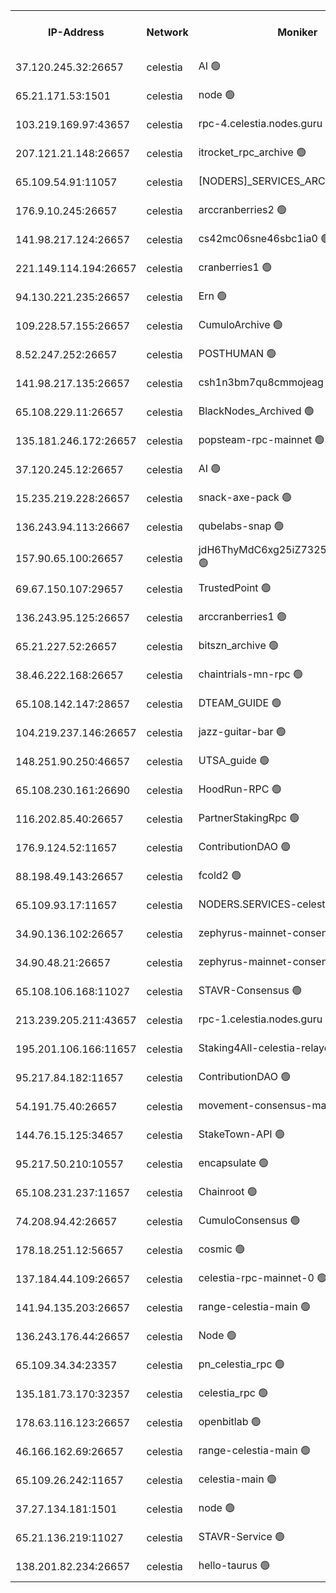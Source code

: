 


<table><tr><th>IP-Address</th><th>Network</th><th>Moniker</th><th>Latest Block Height</th><th>Earliest Block Height</th><th>Catching Up</th><th>Tx Index</th><th>Voting Power</th><th>Version</th><th>Scan Time</th></tr><tr><td>37.120.245.32:26657</td><td>celestia</td><td>AI 🟢</td><td>4447023</td><td>1</td><td>False</td><td>off</td><td>0</td><td>3.3.1</td><td>2025-03-14T07:01:11.038613912UTC</td></tr><tr><td>65.21.171.53:1501</td><td>celestia</td><td>node 🟢</td><td>4447024</td><td>1</td><td>False</td><td>on</td><td>0</td><td>3.4.0</td><td>2025-03-14T07:01:11.489936556UTC</td></tr><tr><td>103.219.169.97:43657</td><td>celestia</td><td>rpc-4.celestia.nodes.guru 🟢</td><td>4447027</td><td>1</td><td>False</td><td>on</td><td>0</td><td>3.4.0</td><td>2025-03-14T07:01:27.293237269UTC</td></tr><tr><td>207.121.21.148:26657</td><td>celestia</td><td>itrocket_rpc_archive 🟢</td><td>4447028</td><td>1</td><td>False</td><td>on</td><td>0</td><td>3.4.0</td><td>2025-03-14T07:01:37.110242051UTC</td></tr><tr><td>65.109.54.91:11057</td><td>celestia</td><td>[NODERS]_SERVICES_ARCHIVE 🟢</td><td>4435740</td><td>1</td><td>False</td><td>on</td><td>0</td><td>3.3.1</td><td>2025-03-14T07:02:10.851921191UTC</td></tr><tr><td>176.9.10.245:26657</td><td>celestia</td><td>arccranberries2 🟢</td><td>4447038</td><td>1</td><td>False</td><td>on</td><td>0</td><td>3.4.0</td><td>2025-03-14T07:02:27.531517498UTC</td></tr><tr><td>141.98.217.124:26657</td><td>celestia</td><td>cs42mc06sne46sbc1ia0 🟢</td><td>4447039</td><td>1</td><td>False</td><td>on</td><td>0</td><td>3.4.0</td><td>2025-03-14T07:02:30.421934386UTC</td></tr><tr><td>221.149.114.194:26657</td><td>celestia</td><td>cranberries1 🟢</td><td>4447043</td><td>1</td><td>False</td><td>on</td><td>0</td><td>3.4.0</td><td>2025-03-14T07:02:54.528810780UTC</td></tr><tr><td>94.130.221.235:26657</td><td>celestia</td><td>Ern 🟢</td><td>4447049</td><td>1</td><td>False</td><td>on</td><td>0</td><td>3.4.0</td><td>2025-03-14T07:03:22.159557026UTC</td></tr><tr><td>109.228.57.155:26657</td><td>celestia</td><td>CumuloArchive 🟢</td><td>4447050</td><td>1</td><td>False</td><td>on</td><td>0</td><td>3.4.0</td><td>2025-03-14T07:03:30.664829167UTC</td></tr><tr><td>8.52.247.252:26657</td><td>celestia</td><td>POSTHUMAN 🟢</td><td>4447052</td><td>1</td><td>False</td><td>on</td><td>0</td><td>3.4.0</td><td>2025-03-14T07:03:39.737203845UTC</td></tr><tr><td>141.98.217.135:26657</td><td>celestia</td><td>csh1n3bm7qu8cmmojeag 🟢</td><td>4447052</td><td>1</td><td>False</td><td>on</td><td>0</td><td>3.4.0</td><td>2025-03-14T07:03:40.475573648UTC</td></tr><tr><td>65.108.229.11:26657</td><td>celestia</td><td>BlackNodes_Archived 🟢</td><td>4447053</td><td>1</td><td>False</td><td>on</td><td>0</td><td>3.3.1</td><td>2025-03-14T07:03:44.967352360UTC</td></tr><tr><td>135.181.246.172:26657</td><td>celestia</td><td>popsteam-rpc-mainnet 🟢</td><td>4447060</td><td>1</td><td>False</td><td>on</td><td>0</td><td>3.4.0</td><td>2025-03-14T07:04:20.958255348UTC</td></tr><tr><td>37.120.245.12:26657</td><td>celestia</td><td>AI 🟢</td><td>4447062</td><td>1</td><td>False</td><td>off</td><td>0</td><td>3.3.1</td><td>2025-03-14T07:04:29.499972153UTC</td></tr><tr><td>15.235.219.228:26657</td><td>celestia</td><td>snack-axe-pack 🟢</td><td>4447071</td><td>1</td><td>False</td><td>off</td><td>0</td><td>3.1.1</td><td>2025-03-14T07:05:18.485310050UTC</td></tr><tr><td>136.243.94.113:26667</td><td>celestia</td><td>qubelabs-snap 🟢</td><td>4447078</td><td>1</td><td>False</td><td>on</td><td>0</td><td>3.4.0</td><td>2025-03-14T07:05:52.259934621UTC</td></tr><tr><td>157.90.65.100:26657</td><td>celestia</td><td>jdH6ThyMdC6xg25iZ7325GZa2Se4y7SX 🟢</td><td>4447080</td><td>1</td><td>False</td><td>on</td><td>0</td><td>3.4.0</td><td>2025-03-14T07:06:00.744212513UTC</td></tr><tr><td>69.67.150.107:29657</td><td>celestia</td><td>TrustedPoint 🟢</td><td>4447081</td><td>1</td><td>False</td><td>on</td><td>0</td><td>3.2.0</td><td>2025-03-14T07:06:07.668600112UTC</td></tr><tr><td>136.243.95.125:26657</td><td>celestia</td><td>arccranberries1 🟢</td><td>4447088</td><td>1</td><td>False</td><td>on</td><td>0</td><td>3.4.0</td><td>2025-03-14T07:06:43.220811263UTC</td></tr><tr><td>65.21.227.52:26657</td><td>celestia</td><td>bitszn_archive 🟢</td><td>4447090</td><td>1</td><td>False</td><td>on</td><td>0</td><td>3.3.1</td><td>2025-03-14T07:06:52.102897585UTC</td></tr><tr><td>38.46.222.168:26657</td><td>celestia</td><td>chaintrials-mn-rpc 🟢</td><td>4447090</td><td>1</td><td>False</td><td>on</td><td>0</td><td>3.4.0</td><td>2025-03-14T07:06:52.910964482UTC</td></tr><tr><td>65.108.142.147:28657</td><td>celestia</td><td>DTEAM_GUIDE 🟢</td><td>4447098</td><td>1</td><td>False</td><td>on</td><td>0</td><td>3.4.0</td><td>2025-03-14T07:07:33.060136089UTC</td></tr><tr><td>104.219.237.146:26657</td><td>celestia</td><td>jazz-guitar-bar 🟢</td><td>4447100</td><td>1</td><td>False</td><td>off</td><td>0</td><td>3.1.1</td><td>2025-03-14T07:07:42.810453471UTC</td></tr><tr><td>148.251.90.250:46657</td><td>celestia</td><td>UTSA_guide 🟢</td><td>4447111</td><td>1</td><td>False</td><td>on</td><td>0</td><td>3.4.0</td><td>2025-03-14T07:08:41.938089093UTC</td></tr><tr><td>65.108.230.161:26690</td><td>celestia</td><td>HoodRun-RPC 🟢</td><td>2371494</td><td>1537165</td><td>False</td><td>off</td><td>0</td><td>1.9.0</td><td>2025-03-14T07:07:40.046906363UTC</td></tr><tr><td>116.202.85.40:26657</td><td>celestia</td><td>PartnerStakingRpc 🟢</td><td>2371494</td><td>1588231</td><td>False</td><td>on</td><td>0</td><td>1.9.0</td><td>2025-03-14T07:01:24.026551018UTC</td></tr><tr><td>176.9.124.52:11657</td><td>celestia</td><td>ContributionDAO 🟢</td><td>4447089</td><td>2419178</td><td>False</td><td>on</td><td>0</td><td>3.3.1</td><td>2025-03-14T07:06:49.612378687UTC</td></tr><tr><td>88.198.49.143:26657</td><td>celestia</td><td>fcold2 🟢</td><td>4447064</td><td>3174774</td><td>False</td><td>on</td><td>0</td><td>3.4.0</td><td>2025-03-14T07:04:40.191947284UTC</td></tr><tr><td>65.109.93.17:11657</td><td>celestia</td><td>NODERS.SERVICES-celestia 🟢</td><td>4447067</td><td>3188251</td><td>False</td><td>on</td><td>0</td><td>3.4.0</td><td>2025-03-14T07:04:54.918348636UTC</td></tr><tr><td>34.90.136.102:26657</td><td>celestia</td><td>zephyrus-mainnet-consensus-2 🟢</td><td>4447066</td><td>3732001</td><td>False</td><td>on</td><td>0</td><td>3.3.1</td><td>2025-03-14T07:04:53.573941104UTC</td></tr><tr><td>34.90.48.21:26657</td><td>celestia</td><td>zephyrus-mainnet-consensus-2 🟢</td><td>4447056</td><td>3733501</td><td>False</td><td>on</td><td>0</td><td>3.3.1</td><td>2025-03-14T07:03:59.613344587UTC</td></tr><tr><td>65.108.106.168:11027</td><td>celestia</td><td>STAVR-Consensus 🟢</td><td>4447044</td><td>3831001</td><td>False</td><td>on</td><td>0</td><td>3.4.0</td><td>2025-03-14T07:02:57.011102329UTC</td></tr><tr><td>213.239.205.211:43657</td><td>celestia</td><td>rpc-1.celestia.nodes.guru 🟢</td><td>4447066</td><td>3897823</td><td>False</td><td>on</td><td>0</td><td>3.4.0</td><td>2025-03-14T07:04:50.930840543UTC</td></tr><tr><td>195.201.106.166:11657</td><td>celestia</td><td>Staking4All-celestia-relayer 🟢</td><td>4447109</td><td>4051450</td><td>False</td><td>off</td><td>0</td><td>3.0.2</td><td>2025-03-14T07:08:31.424702059UTC</td></tr><tr><td>95.217.84.182:11657</td><td>celestia</td><td>ContributionDAO 🟢</td><td>4447093</td><td>4183965</td><td>False</td><td>off</td><td>0</td><td>3.3.1</td><td>2025-03-14T07:07:09.667863301UTC</td></tr><tr><td>54.191.75.40:26657</td><td>celestia</td><td>movement-consensus-mainnet 🟢</td><td>4447106</td><td>4194001</td><td>False</td><td>off</td><td>0</td><td>3.3.1</td><td>2025-03-14T07:08:16.481571908UTC</td></tr><tr><td>144.76.15.125:34657</td><td>celestia</td><td>StakeTown-API 🟢</td><td>4447031</td><td>4246335</td><td>False</td><td>on</td><td>0</td><td>3.4.0</td><td>2025-03-14T07:01:51.664380541UTC</td></tr><tr><td>95.217.50.210:10557</td><td>celestia</td><td>encapsulate 🟢</td><td>4447046</td><td>4274001</td><td>False</td><td>off</td><td>0</td><td>3.3.1</td><td>2025-03-14T07:03:09.065349894UTC</td></tr><tr><td>65.108.231.237:11657</td><td>celestia</td><td>Chainroot 🟢</td><td>4447038</td><td>4277078</td><td>False</td><td>on</td><td>0</td><td>3.2.0</td><td>2025-03-14T07:02:27.966392392UTC</td></tr><tr><td>74.208.94.42:26657</td><td>celestia</td><td>CumuloConsensus 🟢</td><td>4447044</td><td>4279001</td><td>False</td><td>on</td><td>0</td><td>3.4.0</td><td>2025-03-14T07:02:57.844782051UTC</td></tr><tr><td>178.18.251.12:56657</td><td>celestia</td><td>cosmic 🟢</td><td>4447052</td><td>4286104</td><td>False</td><td>on</td><td>0</td><td>3.3.1</td><td>2025-03-14T07:03:40.088122791UTC</td></tr><tr><td>137.184.44.109:26657</td><td>celestia</td><td>celestia-rpc-mainnet-0 🟢</td><td>4447067</td><td>4306938</td><td>False</td><td>on</td><td>0</td><td>3.4.0</td><td>2025-03-14T07:04:54.512576688UTC</td></tr><tr><td>141.94.135.203:26657</td><td>celestia</td><td>range-celestia-main 🟢</td><td>4324451</td><td>4322080</td><td>False</td><td>off</td><td>0</td><td>3.4.0</td><td>2025-03-14T07:01:26.393066216UTC</td></tr><tr><td>136.243.176.44:26657</td><td>celestia</td><td>Node 🟢</td><td>4447045</td><td>4325001</td><td>False</td><td>on</td><td>0</td><td>3.4.0</td><td>2025-03-14T07:03:04.372555338UTC</td></tr><tr><td>65.109.34.34:23357</td><td>celestia</td><td>pn_celestia_rpc 🟢</td><td>4447060</td><td>4326099</td><td>False</td><td>on</td><td>0</td><td>3.4.0</td><td>2025-03-14T07:04:20.555589332UTC</td></tr><tr><td>135.181.73.170:32357</td><td>celestia</td><td>celestia_rpc 🟢</td><td>4447098</td><td>4326137</td><td>False</td><td>on</td><td>0</td><td>3.4.0</td><td>2025-03-14T07:07:35.512595370UTC</td></tr><tr><td>178.63.116.123:26657</td><td>celestia</td><td>openbitlab 🟢</td><td>4447028</td><td>4400049</td><td>False</td><td>on</td><td>0</td><td>3.4.0</td><td>2025-03-14T07:01:32.206981914UTC</td></tr><tr><td>46.166.162.69:26657</td><td>celestia</td><td>range-celestia-main 🟢</td><td>4436051</td><td>4416569</td><td>False</td><td>off</td><td>0</td><td>3.3.1</td><td>2025-03-14T07:01:29.738044588UTC</td></tr><tr><td>65.109.26.242:11657</td><td>celestia</td><td>celestia-main 🟢</td><td>4447075</td><td>4433370</td><td>False</td><td>on</td><td>0</td><td>3.4.0</td><td>2025-03-14T07:05:37.705989590UTC</td></tr><tr><td>37.27.134.181:1501</td><td>celestia</td><td>node 🟢</td><td>4447047</td><td>4436837</td><td>False</td><td>off</td><td>0</td><td>3.0.2</td><td>2025-03-14T07:03:15.633581927UTC</td></tr><tr><td>65.21.136.219:11027</td><td>celestia</td><td>STAVR-Service 🟢</td><td>4445817</td><td>4444001</td><td>False</td><td>on</td><td>0</td><td>3.4.0</td><td>2025-03-14T07:01:10.606206794UTC</td></tr><tr><td>138.201.82.234:26657</td><td>celestia</td><td>hello-taurus 🟢</td><td>4447066</td><td>4445001</td><td>False</td><td>off</td><td>0</td><td>3.4.0</td><td>2025-03-14T07:04:53.239890332UTC</td></tr></table>
